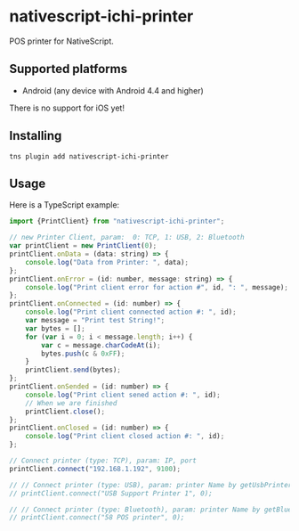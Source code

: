 # nativescript-ichi-printer

POS printer for NativeScript.

## Supported platforms

- Android (any device with Android 4.4 and higher)

There is no support for iOS yet!

## Installing

```
tns plugin add nativescript-ichi-printer
```

## Usage

Here is a TypeScript example:

```js
import {PrintClient} from "nativescript-ichi-printer";

// new Printer Client, param:  0: TCP, 1: USB, 2: Bluetooth
var printClient = new PrintClient(0);
printClient.onData = (data: string) => {
    console.log("Data from Printer: ", data);
};
printClient.onError = (id: number, message: string) => {
    console.log("Print client error for action #", id, ": ", message);
};
printClient.onConnected = (id: number) => {
    console.log("Print client connected action #: ", id);
    var message = "Print test String!";
    var bytes = [];
    for (var i = 0; i < message.length; i++) {
        var c = message.charCodeAt(i);
        bytes.push(c & 0xFF);
    }
    printClient.send(bytes);
};
printClient.onSended = (id: number) => {
    console.log("Print client sened action #: ", id);
    // When we are finished
    printClient.close();
};
printClient.onClosed = (id: number) => {
    console.log("Print client closed action #: ", id);
};

// Connect printer (type: TCP), param: IP, port
printClient.connect("192.168.1.192", 9100);

// // Connect printer (type: USB), param: printer Name by getUsbPrinters()
// printClient.connect("USB Support Printer 1", 0);

// // Connect printer (type: Bluetooth), param: printer Name by getBlueToothPrinters()
// printClient.connect("58 POS printer", 0);


```



